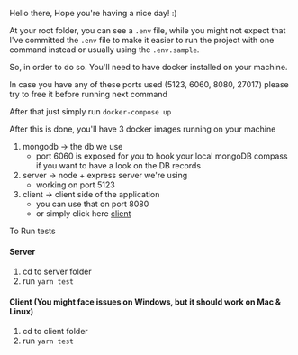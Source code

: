 Hello there, Hope you're having a nice day! :)

At your root folder, you can see a `.env` file, while you might not expect that
I've committed the `.env` file to make it easier to run the project with one command instead or usually using the `.env.sample`.

So, in order to do so. You'll need to have docker installed on your machine.

In case you have any of these ports used (5123, 6060, 8080, 27017) please try to free it before running next command

After that just simply run `docker-compose up`

After this is done, you'll have 3 docker images running on your machine

1. mongodb -> the db we use
   - port 6060 is exposed for you to hook your local mongoDB compass if you want to have a look on the DB records
1. server -> node + express server we're using
   - working on port 5123
1. client -> client side of the application
   - you can use that on port 8080
   - or simply click here [client](http://localhost:8080/)

To Run tests

#### Server

1. cd to server folder
1. run `yarn test`

#### Client (You might face issues on Windows, but it should work on Mac & Linux)

1. cd to client folder
1. run `yarn test`
